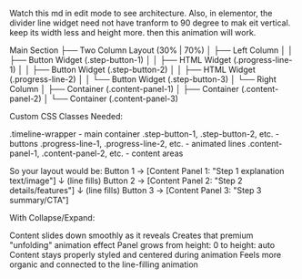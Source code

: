 Watch this md in edit mode to see architecture. Also, in elementor, the divider line widget need not have tranform to 90 degree to mak eit vertical. keep its width less and height more. then this animation will work.


Main Section
├── Two Column Layout (30% | 70%)
│   ├── Left Column
│   │   ├── Button Widget (.step-button-1)
│   │   ├── HTML Widget (.progress-line-1) 
│   │   ├── Button Widget (.step-button-2)
│   │   ├── HTML Widget (.progress-line-2)
│   │   └── Button Widget (.step-button-3)
│   └── Right Column
│       ├── Container (.content-panel-1)
│       ├── Container (.content-panel-2)
│       └── Container (.content-panel-3)

Custom CSS Classes Needed:

.timeline-wrapper - main container
.step-button-1, .step-button-2, etc. - buttons
.progress-line-1, .progress-line-2, etc. - animated lines
.content-panel-1, .content-panel-2, etc. - content areas


So your layout would be:
Button 1  →  [Content Panel 1: "Step 1 explanation text/image"]
   ↓ (line fills)
Button 2  →  [Content Panel 2: "Step 2 details/features"] 
   ↓ (line fills)
Button 3  →  [Content Panel 3: "Step 3 summary/CTA"]


With Collapse/Expand:

Content slides down smoothly as it reveals
Creates that premium "unfolding" animation effect
Panel grows from height: 0 to height: auto
Content stays properly styled and centered during animation
Feels more organic and connected to the line-filling animation
